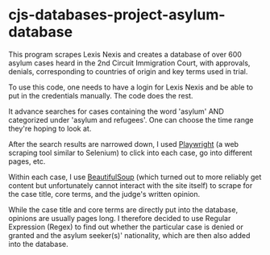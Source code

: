 # cjs-databases-project-asylum-database
 This program scrapes Lexis Nexis and creates a database of over 600 asylum cases heard in the 2nd Circuit Immigration Court, with approvals, denials, corresponding to countries of origin and key terms used in trial.

To use this code, one needs to have a login for Lexis Nexis and be able to put in the credentials manually. The code does the rest.

It advance searches for cases containing the word 'asylum' AND categorized under 'asylum and refugees'. One can choose the time range they're hoping to look at.

After the search results are narrowed down, I used [Playwright](https://github.com/RayzaOliveira/web-scraping-with-playwright) (a web scraping tool similar to Selenium) to click into each case, go into different pages, etc. 

Within each case, I use [BeautifulSoup](https://beautiful-soup-4.readthedocs.io/en/latest/) (which turned out to more reliably get content but unfortunately cannot interact with the site itself) to scrape for the case title, core terms, and the judge's written opinion.

While the case title and core terms are directly put into the database, opinions are usually pages long. I therefore decided to use Regular Expression (Regex) to find out whether the particular case is denied or granted and the asylum seeker(s)' nationality, which are then also added into the database.
